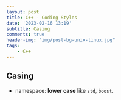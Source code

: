 ```yaml
---
layout: post
title: C++ - Coding Styles
date: '2023-02-16 13:19'
subtitle: Casing
comments: true
header-img: "img/post-bg-unix-linux.jpg"
tags:
    - C++
---
```


## Casing

- namespace: **lower case** like `std`, `boost`.